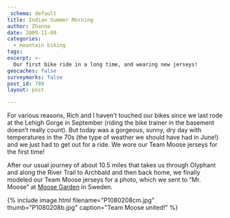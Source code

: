 ```yaml
---
_schema: default
title: Indian Summer Morning
author: Zhanna
date: 2009-11-09
categories:
  - mountain biking
tags:
excerpt: >- 
  Our first bike ride in a long time, and wearing new jerseys!
geocaches: false
surveymarks: false
post_id: 789
layout: post    

---
```


For various reasons, Rich and I haven’t touched our bikes since we last rode at the Lehigh Gorge in September (riding the bike trainer in the basement doesn’t really count). But today was a gorgeous, sunny, dry day with temperatures in the 70s (the type of weather we should have had in June!) and we just had to get out for a ride. We wore our Team Moose jerseys for the first time!

After our usual journey of about 10.5 miles that takes us through Olyphant and along the River Trail to Archbald and then back home, we finally modeled our Team Moose jerseys for a photo, which we sent to “Mr. Moose” at [Moose Garden](https://www.moosegarden.com/) in Sweden.

{% include image.html filename="P1080208cm.jpg" thumb="P1080208b.jpg" caption="Team Moose united!" %}